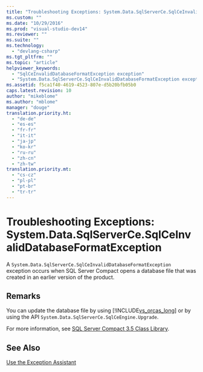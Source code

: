```yaml
---
title: "Troubleshooting Exceptions: System.Data.SqlServerCe.SqlCeInvalidDatabaseFormatException | Microsoft Docs"
ms.custom: ""
ms.date: "10/29/2016"
ms.prod: "visual-studio-dev14"
ms.reviewer: ""
ms.suite: ""
ms.technology: 
  - "devlang-csharp"
ms.tgt_pltfrm: ""
ms.topic: "article"
helpviewer_keywords: 
  - "SqlCeInvalidDatabaseFormatException exception"
  - "System.Data.SqlServerCe.SqlCeInvalidDatabaseFormatException exception"
ms.assetid: f5ca1f40-4619-4523-807e-d5b20bfb05b0
caps.latest.revision: 10
author: "mikeblome"
ms.author: "mblome"
manager: "douge"
translation.priority.ht: 
  - "de-de"
  - "es-es"
  - "fr-fr"
  - "it-it"
  - "ja-jp"
  - "ko-kr"
  - "ru-ru"
  - "zh-cn"
  - "zh-tw"
translation.priority.mt: 
  - "cs-cz"
  - "pl-pl"
  - "pt-br"
  - "tr-tr"
---
```

# Troubleshooting Exceptions: System.Data.SqlServerCe.SqlCeInvalidDatabaseFormatException
A `System.Data.SqlServerCe.SqlCeInvalidDatabaseFormatException` exception occurs when SQL Server Compact opens a database file that was created in an earlier version of the product.  
  
## Remarks  
 You can update the database file by using [!INCLUDE[vs_orcas_long](../debugger/includes/vs_orcas_long_md.md)] or by using the API `System.Data.SqlServerCe.SqlCeEngine.Upgrade`.  
  
 For more information, see [SQL Server Compact 3.5 Class Library](http://go.microsoft.com/fwlink/?LinkID=102595).  
  
## See Also  
 [Use the Exception Assistant](../Topic/How%20to:%20Use%20the%20Exception%20Assistant.md)